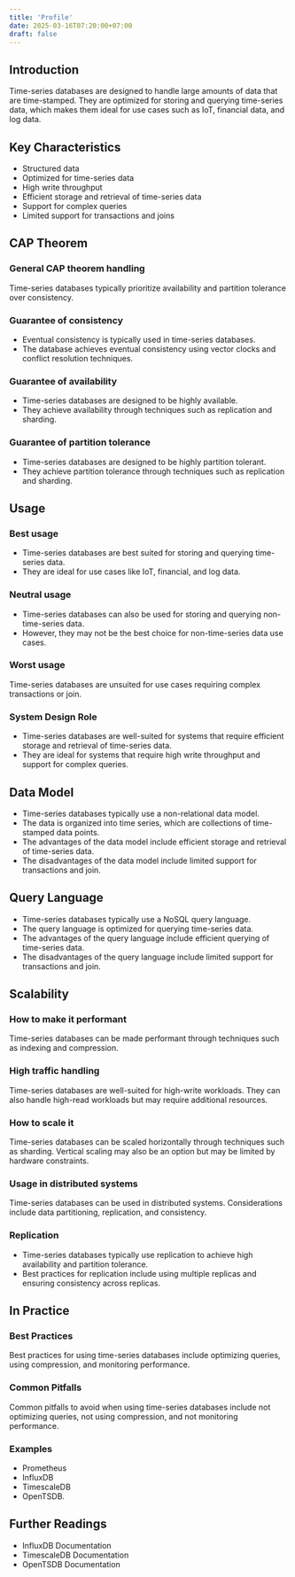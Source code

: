 ```yaml
---
title: 'Profile'
date: 2025-03-16T07:20:00+07:00
draft: false
---
```


## **Introduction**

Time-series databases are designed to handle large amounts of data that are time-stamped. They are optimized for storing and querying time-series data, which makes them ideal for use cases such as IoT, financial data, and log data.

## **Key Characteristics**

- Structured data
- Optimized for time-series data
- High write throughput
- Efficient storage and retrieval of time-series data
- Support for complex queries
- Limited support for transactions and joins

## **CAP Theorem**

### **General CAP theorem handling**

Time-series databases typically prioritize availability and partition tolerance over consistency.

### **Guarantee of consistency**

- Eventual consistency is typically used in time-series databases.
- The database achieves eventual consistency using vector clocks and conflict resolution techniques.

### **Guarantee of availability**

- Time-series databases are designed to be highly available.
- They achieve availability through techniques such as replication and sharding.

### **Guarantee of partition tolerance**

- Time-series databases are designed to be highly partition tolerant.
- They achieve partition tolerance through techniques such as replication and sharding.

## **Usage**

### **Best usage**

- Time-series databases are best suited for storing and querying time-series data.
- They are ideal for use cases like IoT, financial, and log data.

### **Neutral usage**

- Time-series databases can also be used for storing and querying non-time-series data.
- However, they may not be the best choice for non-time-series data use cases.

### **Worst usage**

Time-series databases are unsuited for use cases requiring complex transactions or join.

### **System Design Role**

- Time-series databases are well-suited for systems that require efficient storage and retrieval of time-series data.
- They are ideal for systems that require high write throughput and support for complex queries.

## **Data Model**

- Time-series databases typically use a non-relational data model.
- The data is organized into time series, which are collections of time-stamped data points.
- The advantages of the data model include efficient storage and retrieval of time-series data.
- The disadvantages of the data model include limited support for transactions and join.

## **Query Language**

- Time-series databases typically use a NoSQL query language.
- The query language is optimized for querying time-series data.
- The advantages of the query language include efficient querying of time-series data.
- The disadvantages of the query language include limited support for transactions and join.

## **Scalability**

### **How to make it performant**

Time-series databases can be made performant through techniques such as indexing and compression.

### **High traffic handling**

Time-series databases are well-suited for high-write workloads. They can also handle high-read workloads but may require additional resources.

### **How to scale it**

Time-series databases can be scaled horizontally through techniques such as sharding. Vertical scaling may also be an option but may be limited by hardware constraints.

### Usage in distributed systems

Time-series databases can be used in distributed systems. Considerations include data partitioning, replication, and consistency.

### Replication

- Time-series databases typically use replication to achieve high availability and partition tolerance.
- Best practices for replication include using multiple replicas and ensuring consistency across replicas.

## In Practice

### Best Practices

Best practices for using time-series databases include optimizing queries, using compression, and monitoring performance.

### Common Pitfalls

Common pitfalls to avoid when using time-series databases include not optimizing queries, not using compression, and not monitoring performance.

### Examples

- Prometheus
- InfluxDB
- TimescaleDB
- OpenTSDB.

## Further Readings

- InfluxDB Documentation
- TimescaleDB Documentation
- OpenTSDB Documentation
